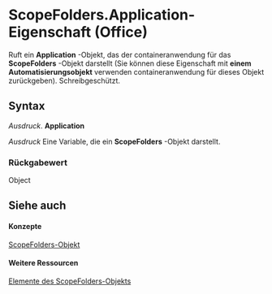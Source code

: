
# ScopeFolders.Application-Eigenschaft (Office)

Ruft ein  **Application** -Objekt, das der containeranwendung für das **ScopeFolders** -Objekt darstellt (Sie können diese Eigenschaft mit **einem Automatisierungsobjekt** verwenden containeranwendung für dieses Objekt zurückgeben). Schreibgeschützt.


## Syntax

 _Ausdruck_. **Application**

 _Ausdruck_ Eine Variable, die ein **ScopeFolders** -Objekt darstellt.


### Rückgabewert

Object


## Siehe auch


#### Konzepte


[ScopeFolders-Objekt](25faab39-5309-3560-81a8-e969591cfddb.md)
#### Weitere Ressourcen


[Elemente des ScopeFolders-Objekts](http://msdn.microsoft.com/library/0315c4f3-c3a4-9c6a-6163-6b89441bd2d2%28Office.15%29.aspx)